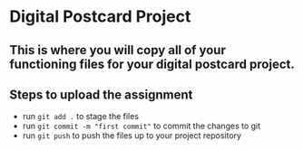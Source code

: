 # Digital Postcard Project

## This is where you will copy all of your functioning files for your digital postcard project.

## Steps to upload the assignment
- run `git add .` to stage the files
- run `git commit -m "first commit"` to commit the changes to git
- run `git push` to push the files up to your project repository
